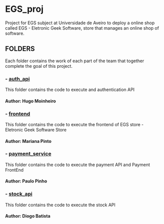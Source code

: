 # EGS_proj

Project for EGS subject at Universidade de Aveiro to deploy a online shop called EGS - Eletronic Geek Software, store that manages an online shop of software.

## FOLDERS

Each folder contains the work of each part of the team that together complete the goal of this project.

### - [auth_api](https://github.com/CPinhoK/EGS_proj/tree/main/auth_api)

This folder contains the code to execute and authentication API

#### Author: Hugo Moinheiro

### - [frontend](https://github.com/CPinhoK/EGS_proj/tree/main/frontend)

This folder contains the code to execute the frontend of EGS store - Eletronic Geek Software Store

#### Author: Mariana Pinto

### - [payment_service](https://github.com/CPinhoK/EGS_proj/tree/main/payment_service)

This folder contains the code to execute the payment API and Payment FrontEnd

#### Author: Paulo Pinho

### - [stock_api](https://github.com/CPinhoK/EGS_proj/tree/main/stock_api)

This folder contains the code to execute the stock API

#### Author: Diogo Batista
